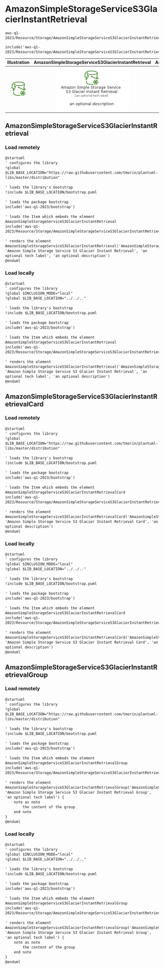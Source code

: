 # AmazonSimpleStorageServiceS3GlacierInstantRetrieval


```text
aws-q1-2023/Resource/Storage/AmazonSimpleStorageServiceS3GlacierInstantRetrieval
```

```text
include('aws-q1-2023/Resource/Storage/AmazonSimpleStorageServiceS3GlacierInstantRetrieval')
```



| Illustration | AmazonSimpleStorageServiceS3GlacierInstantRetrieval | AmazonSimpleStorageServiceS3GlacierInstantRetrievalCard | AmazonSimpleStorageServiceS3GlacierInstantRetrievalGroup |
| :---: | :---: | :---: | :---: |
| ![illustration for Illustration](../../../aws-q1-2023/Resource/Storage/AmazonSimpleStorageServiceS3GlacierInstantRetrieval.png) | ![illustration for AmazonSimpleStorageServiceS3GlacierInstantRetrieval](../../../aws-q1-2023/Resource/Storage/AmazonSimpleStorageServiceS3GlacierInstantRetrieval.Local.png) | ![illustration for AmazonSimpleStorageServiceS3GlacierInstantRetrievalCard](../../../aws-q1-2023/Resource/Storage/AmazonSimpleStorageServiceS3GlacierInstantRetrievalCard.Local.png) | ![illustration for AmazonSimpleStorageServiceS3GlacierInstantRetrievalGroup](../../../aws-q1-2023/Resource/Storage/AmazonSimpleStorageServiceS3GlacierInstantRetrievalGroup.Local.png) |




## AmazonSimpleStorageServiceS3GlacierInstantRetrieval

### Load remotely
```plantuml
@startuml
' configures the library
!global $LIB_BASE_LOCATION="https://raw.githubusercontent.com/tmorin/plantuml-libs/master/distribution"

' loads the library's bootstrap
!include $LIB_BASE_LOCATION/bootstrap.puml

' loads the package bootstrap
include('aws-q1-2023/bootstrap')

' loads the Item which embeds the element AmazonSimpleStorageServiceS3GlacierInstantRetrieval
include('aws-q1-2023/Resource/Storage/AmazonSimpleStorageServiceS3GlacierInstantRetrieval')

' renders the element
AmazonSimpleStorageServiceS3GlacierInstantRetrieval('AmazonSimpleStorageServiceS3GlacierInstantRetrieval', 'Amazon Simple Storage Service S3 Glacier Instant Retrieval', 'an optional tech label', 'an optional description')
@enduml
```

### Load locally
```plantuml
@startuml
' configures the library
!global $INCLUSION_MODE="local"
!global $LIB_BASE_LOCATION="../../.."

' loads the library's bootstrap
!include $LIB_BASE_LOCATION/bootstrap.puml

' loads the package bootstrap
include('aws-q1-2023/bootstrap')

' loads the Item which embeds the element AmazonSimpleStorageServiceS3GlacierInstantRetrieval
include('aws-q1-2023/Resource/Storage/AmazonSimpleStorageServiceS3GlacierInstantRetrieval')

' renders the element
AmazonSimpleStorageServiceS3GlacierInstantRetrieval('AmazonSimpleStorageServiceS3GlacierInstantRetrieval', 'Amazon Simple Storage Service S3 Glacier Instant Retrieval', 'an optional tech label', 'an optional description')
@enduml
```

## AmazonSimpleStorageServiceS3GlacierInstantRetrievalCard

### Load remotely
```plantuml
@startuml
' configures the library
!global $LIB_BASE_LOCATION="https://raw.githubusercontent.com/tmorin/plantuml-libs/master/distribution"

' loads the library's bootstrap
!include $LIB_BASE_LOCATION/bootstrap.puml

' loads the package bootstrap
include('aws-q1-2023/bootstrap')

' loads the Item which embeds the element AmazonSimpleStorageServiceS3GlacierInstantRetrievalCard
include('aws-q1-2023/Resource/Storage/AmazonSimpleStorageServiceS3GlacierInstantRetrieval')

' renders the element
AmazonSimpleStorageServiceS3GlacierInstantRetrievalCard('AmazonSimpleStorageServiceS3GlacierInstantRetrievalCard', 'Amazon Simple Storage Service S3 Glacier Instant Retrieval Card', 'an optional description')
@enduml
```

### Load locally
```plantuml
@startuml
' configures the library
!global $INCLUSION_MODE="local"
!global $LIB_BASE_LOCATION="../../.."

' loads the library's bootstrap
!include $LIB_BASE_LOCATION/bootstrap.puml

' loads the package bootstrap
include('aws-q1-2023/bootstrap')

' loads the Item which embeds the element AmazonSimpleStorageServiceS3GlacierInstantRetrievalCard
include('aws-q1-2023/Resource/Storage/AmazonSimpleStorageServiceS3GlacierInstantRetrieval')

' renders the element
AmazonSimpleStorageServiceS3GlacierInstantRetrievalCard('AmazonSimpleStorageServiceS3GlacierInstantRetrievalCard', 'Amazon Simple Storage Service S3 Glacier Instant Retrieval Card', 'an optional description')
@enduml
```

## AmazonSimpleStorageServiceS3GlacierInstantRetrievalGroup

### Load remotely
```plantuml
@startuml
' configures the library
!global $LIB_BASE_LOCATION="https://raw.githubusercontent.com/tmorin/plantuml-libs/master/distribution"

' loads the library's bootstrap
!include $LIB_BASE_LOCATION/bootstrap.puml

' loads the package bootstrap
include('aws-q1-2023/bootstrap')

' loads the Item which embeds the element AmazonSimpleStorageServiceS3GlacierInstantRetrievalGroup
include('aws-q1-2023/Resource/Storage/AmazonSimpleStorageServiceS3GlacierInstantRetrieval')

' renders the element
AmazonSimpleStorageServiceS3GlacierInstantRetrievalGroup('AmazonSimpleStorageServiceS3GlacierInstantRetrievalGroup', 'Amazon Simple Storage Service S3 Glacier Instant Retrieval Group', 'an optional tech label') {
    note as note
        the content of the group
    end note
}
@enduml
```

### Load locally
```plantuml
@startuml
' configures the library
!global $INCLUSION_MODE="local"
!global $LIB_BASE_LOCATION="../../.."

' loads the library's bootstrap
!include $LIB_BASE_LOCATION/bootstrap.puml

' loads the package bootstrap
include('aws-q1-2023/bootstrap')

' loads the Item which embeds the element AmazonSimpleStorageServiceS3GlacierInstantRetrievalGroup
include('aws-q1-2023/Resource/Storage/AmazonSimpleStorageServiceS3GlacierInstantRetrieval')

' renders the element
AmazonSimpleStorageServiceS3GlacierInstantRetrievalGroup('AmazonSimpleStorageServiceS3GlacierInstantRetrievalGroup', 'Amazon Simple Storage Service S3 Glacier Instant Retrieval Group', 'an optional tech label') {
    note as note
        the content of the group
    end note
}
@enduml
```

